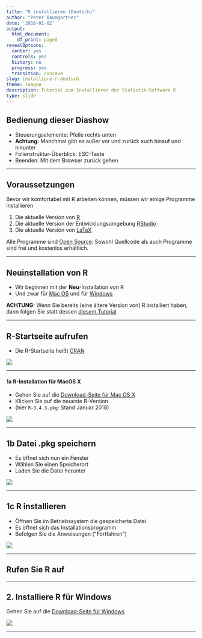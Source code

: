 ```yaml
---
title: "R installieren (Deutsch)"
author: "Peter Baumgartner"
date: '2018-01-02'
output:
  html_document:
    df_print: paged
revealOptions:
  center: yes
  controls: yes
  history: no
  progress: yes
  transition: concave
slug: installiere-r-deutsch
theme: league
description: Tutorial zum Installieren der Statistik-Software R
type: slide
---
```


## Bedienung dieser Diashow

- Steuerungselemente: Pfeile rechts unten
- **Achtung:** Manchmal gibt es außer vor und zurück auch hinauf und hinunter
- Folienstruktur-Überblick: ESC-Taste
- Beenden: Mit dem Browser zurück gehen

---

## Voraussetzungen

Bevor wir komfortabel mit R arbeiten können, müssen wir einige Programme installieren

1. Die aktuelle Version von [R](https://cran.r-project.org/)
2. Die aktuelle Version der Entwicklungsumgebung [RStudio](https://www.rstudio.com/products/rstudio/download/)
3. Die aktuelle Version von [LaTeX](https://www.latex-project.org/get/)

Alle Programme sind [Open Source](http://praxistipps.chip.de/open-source-was-ist-das-genau_12877): Sowohl Quellcode als auch Programme sind frei und kostenlos erhältlich.

---

## Neuinstallation von R

- Wir beginnen mit der **Neu**-Installation von R 
- Und zwar für [Mac OS](https://cran.r-project.org/bin/macosx/) und für [Windows](https://cran.r-project.org/bin/windows/)

**ACHTUNG:** Wenn Sie bereits (eine ältere Version von) R installiert haben, dann folgen Sie statt dessen [diesem Tutorial](http://bioinfo.umassmed.edu/bootstrappers/bootstrappers-courses/courses/rCourse/Additional_Resources/Updating_R.html#updating-on-mac-and-ubuntu)

---

## R-Startseite aufrufen

- Die R-Startseite heißt [CRAN](https://cran.r-project.org/)

<img src="/img/r-install-tutorial/1-0_CRAN-Startpage.png">
<!-- .element height="70%" width="70%" -->

---

#### 1a R-Installation für MacOS X

- Gehen Sie auf die [Download-Seite für Mac OS X](https://cran.r-project.org/bin/macosx/)
- Klicken Sie auf die neueste R-Version 
- (hier `R-3.4.3.pkg`: Stand Januar 2018)

<img src="/img/r-install-tutorial/1-1_R-MacOS-Download.png">
<!-- .element height="70%" width="70%" -->


___


## 1b Datei .pkg speichern

- Es öffnet sich nun ein Fenster
- Wählen Sie einen Speicherort
- Laden Sie die Datei herunter

<img src="/img/r-install-tutorial/1-2_R-Package-save.png">
<!-- .element height="50%" width="70%" -->


___

## 1c R installieren

- Öffnen Sie im Betriebssystem die gespeicherte Datei
- Es öffnet sich das Installationsprogramm
- Befolgen Sie die Anweisungen ("Fortfahren")

<img src="/img/r-install-tutorial/1-3_MacOS-Installation-R.png">
<!-- .element height="50%" width="70%" -->

___

## Rufen Sie R auf

---

## 2. Installiere R für Windows

Gehen Sie auf die [Download-Seite für Windows](https://cran.r-project.org/bin/windows/)

<img src="/img/r-install-tutorial/R-Windows-Download.png">
<!-- .element height="70%" width="70%" -->


---
